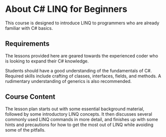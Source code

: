 # About C# LINQ for Beginners

This course is designed to introduce LINQ to programmers who are already familiar with C# basics.

## Requirements
The lessons provided here are geared towards the experienced coder who is looking to expand their C# knowledge.

Students should have a good understanding of the fundamentals of C#. Required skills include crafting of classes, interfaces, fields, and methods. A rudimentary understanding of generics is also recommended. 

## Course Content
The lesson plan starts out with some essential background material, followed by some introductory LINQ concepts. It then discusses several commonly used LINQ commands in more detail, and finishes up with some hints and precautions for how to get the most out of LINQ while avoiding some of the pitfalls.
